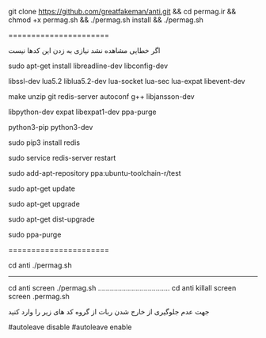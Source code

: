 
git clone https://github.com/greatfakeman/anti.git && cd permag.ir && chmod +x permag.sh && ./permag.sh install && ./permag.sh


======================

اگر خطایی مشاهده نشد نیازی به زدن این کدها نیست

sudo apt-get install libreadline-dev libconfig-dev 

libssl-dev lua5.2 liblua5.2-dev lua-socket lua-sec lua-expat libevent-dev 

make unzip git redis-server autoconf g++ libjansson-dev

libpython-dev expat libexpat1-dev ppa-purge 

python3-pip python3-dev

sudo pip3 install redis

sudo service redis-server restart

sudo add-apt-repository ppa:ubuntu-toolchain-r/test

sudo apt-get update

sudo apt-get upgrade

sudo apt-get dist-upgrade

sudo ppa-purge



======================

cd anti
./permag.sh

--------------------------------------
cd anti
screen ./permag.sh
....................................
cd anti 
killall screen
screen .permag.sh


جهت عدم جلوگیری از خارج شدن ربات از گروه کد های زیر را وارد کنید

#autoleave disable 
#autoleave enable

